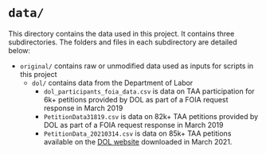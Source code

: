 # `data/`

This directory contains the data used in this project. It contains three subdirectories. The folders and files in each subdirectory are detailed below:

* `original/` contains raw or unmodified data used as inputs for scripts in this project
    * `dol/` contains data from the Department of Labor
        * `dol_participants_foia_data.csv` is data on TAA participation for 6k+ petitions provided by DOL as part of a FOIA request response in March 2019
        * `PetitionData31819.csv` is data on 82k+ TAA petitions provided by DOL as part of a FOIA request response in March 2019
        * `PetitionData_20210314.csv` is data on 85k+ TAA petitions available on the [DOL website](https://www.dol.gov/agencies/eta/tradeact/data/petitions-determinations) downloaded in March 2021.
